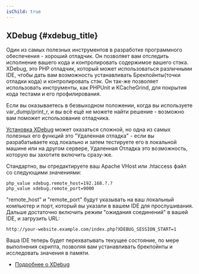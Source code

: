 ```yaml
---
isChild: true
---
```


## XDebug {#xdebug_title}

Один из самых полезных инструментов в разработке программного обеспечения - хороший отладчик. Он позволяет вам отследить
исполнение вашего кода и контролировать содержимое вашего стэка. XDebug, это PHP отладчик, который может использоваться
различными IDE, чтобы дать вам возможность устанавливать Брекпойнты(точки отладки кода) и контролировать стэк.
Он так-же позволяет использовать инструменты, как PHPUnit и KCacheGrind, для покрытия кода тестами и его профилирования.

Если вы оказываетесь в безвыходном положении, когда вы используете var_dump/print_r, и вы всё ещё не можете найти 
решение - возможно вам поможет использование отладчика.

[Установка XDebug][xdebug-install] может оказаться сложной, но одна из самых полезных его функций это 
"Удаленная отладка" - если вы разрабатываете код локально и затем тестируете его в локальной машине или на 
другом сервере, Удаленная Отладка это возможность, которую вы захотите включить сразу-же.

Стандартно, вы отредактируете ваш Apache VHost или .htaccess файл со следующими значениями:

    php_value xdebug.remote_host=192.168.?.?
    php_value xdebug.remote_port=9000

"remote_host" и "remote_port" будут указывать на ваш локальный компьютер и порт, который вы указали в вашем IDE для
прослушивания. Дальше достаточно включить режим "ожидания соединений" в вашей IDE, и загрузить URL:

    http://your-website.example.com/index.php?XDEBUG_SESSION_START=1

Ваша IDE теперь будет перехватывать текущее состояние, по мере выполнения скрипта, позволяя вам устанавливать
брекпойнты и исследовать значения в памяти.

 * [Подробнее о XDebug][xdebug-docs]

[xdebug-docs]: http://xdebug.org/docs/
[xdebug-install]: http://xdebug.org/docs/install
